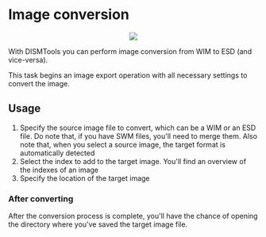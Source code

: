 # Image conversion

<p align="center">
	<img src="../../../res/img_tasks/tools/wim2esd/wim2esd.png" />
</p>

With DISMTools you can perform image conversion from WIM to ESD (and vice-versa).

This task begins an image export operation with all necessary settings to convert the image.

## Usage

1. Specify the source image file to convert, which can be a WIM or an ESD file. Do note that, if you have SWM files, you'll need to merge them. Also note that, when you select a source image, the target format is automatically detected
2. Select the index to add to the target image. You'll find an overview of the indexes of an image
3. Specify the location of the target image

### After converting

After the conversion process is complete, you'll have the chance of opening the directory where you've saved the target image file.